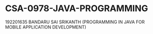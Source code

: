 # CSA-0978-JAVA-PROGRAMMING
192201635 BANDARU SAI SRIKANTH (PROGRAMMING IN JAVA FOR MOBILE APPLICATION DEVELOPMENT)
